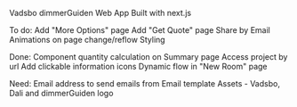 Vadsbo dimmerGuiden Web App
Built with next.js

To do:
    Add "More Options" page
    Add "Get Quote" page
    Share by Email
    Animations on page change/reflow
    Styling

Done:
    Component quantity calculation on Summary page
    Access project by url
    Add clickable information icons
    Dynamic flow in "New Room" page
    
Need:
    Email address to send emails from
    Email template
    Assets - Vadsbo, Dali and dimmerGuiden logo
